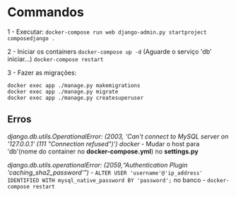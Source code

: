 # Commandos #

1 - Executar: ```docker-compose run web django-admin.py startproject composedjango .```

2 - Iniciar os containers ```docker-compose up -d```
(Aguarde o serviço 'db' iniciar...)
```docker-compose restart```

3 - Fazer as migrações:
```
docker exec app ./manage.py makemigrations
docker exec app ./manage.py migrate
docker exec app ./manage.py createsuperuser
```

## Erros ##

_django.db.utils.OperationalError: (2003, 'Can\'t connect to MySQL server on \'127.0.0.1\' (111 "Connection refused")') docker_
    - Mudar o host para 'db'(nome do container no **docker-compose.yml**) no **settings.py**

_django.db.utils.operationalError: (2059,“Authentication Plugin 'caching_sha2_password'”)_
    - ```ALTER USER 'username'@'ip_address' IDENTIFIED WITH mysql_native_password BY 'password';``` no banco
    - ```docker-compose restart```